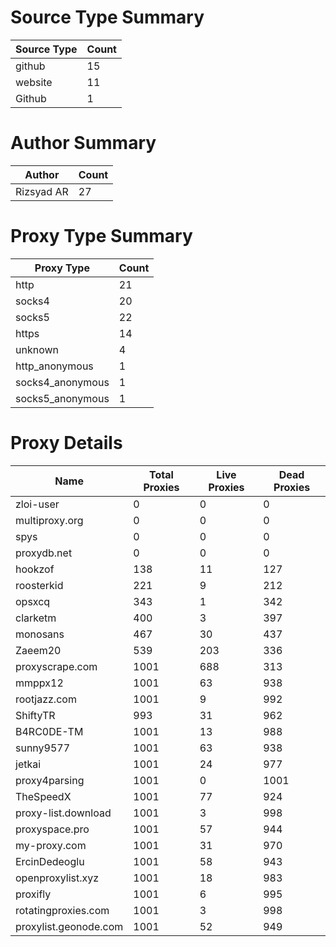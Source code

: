# Source Type Summary

| Source Type | Count |
|-------------|-------|
| github | 15 |
| website | 11 |
| Github | 1 |


# Author Summary

| Author | Count |
|--------|-------|
| Rizsyad AR | 27 |


# Proxy Type Summary

| Proxy Type | Count |
|------------|-------|
| http | 21 |
| socks4 | 20 |
| socks5 | 22 |
| https | 14 |
| unknown | 4 |
| http_anonymous | 1 |
| socks4_anonymous | 1 |
| socks5_anonymous | 1 |


# Proxy Details

| Name | Total Proxies | Live Proxies | Dead Proxies |
|------|---------------|--------------|---------------|
| zloi-user | 0 | 0 | 0 |
| multiproxy.org | 0 | 0 | 0 |
| spys | 0 | 0 | 0 |
| proxydb.net | 0 | 0 | 0 |
| hookzof | 138 | 11 | 127 |
| roosterkid | 221 | 9 | 212 |
| opsxcq | 343 | 1 | 342 |
| clarketm | 400 | 3 | 397 |
| monosans | 467 | 30 | 437 |
| Zaeem20 | 539 | 203 | 336 |
| proxyscrape.com | 1001 | 688 | 313 |
| mmppx12 | 1001 | 63 | 938 |
| rootjazz.com | 1001 | 9 | 992 |
| ShiftyTR | 993 | 31 | 962 |
| B4RC0DE-TM | 1001 | 13 | 988 |
| sunny9577 | 1001 | 63 | 938 |
| jetkai | 1001 | 24 | 977 |
| proxy4parsing | 1001 | 0 | 1001 |
| TheSpeedX | 1001 | 77 | 924 |
| proxy-list.download | 1001 | 3 | 998 |
| proxyspace.pro | 1001 | 57 | 944 |
| my-proxy.com | 1001 | 31 | 970 |
| ErcinDedeoglu | 1001 | 58 | 943 |
| openproxylist.xyz | 1001 | 18 | 983 |
| proxifly | 1001 | 6 | 995 |
| rotatingproxies.com | 1001 | 3 | 998 |
| proxylist.geonode.com | 1001 | 52 | 949 |
